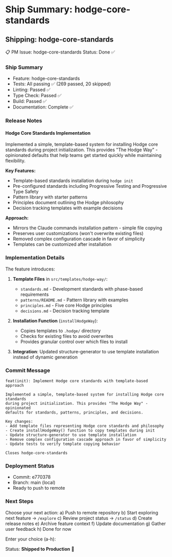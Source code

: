 # Ship Summary: hodge-core-standards

## Shipping: hodge-core-standards

📋 PM Issue: hodge-core-standards
   Status: Done ✅

### Ship Summary
- Feature: hodge-core-standards
- Tests: All passing ✅ (269 passed, 20 skipped)
- Linting: Passed ✅
- Type Check: Passed ✅
- Build: Passed ✅
- Documentation: Complete ✅

### Release Notes

#### Hodge Core Standards Implementation

Implemented a simple, template-based system for installing Hodge core standards during project initialization. This provides "The Hodge Way" - opinionated defaults that help teams get started quickly while maintaining flexibility.

**Key Features:**
- Template-based standards installation during `hodge init`
- Pre-configured standards including Progressive Testing and Progressive Type Safety
- Pattern library with starter patterns
- Principles document outlining the Hodge philosophy
- Decision tracking templates with example decisions

**Approach:**
- Mirrors the Claude commands installation pattern - simple file copying
- Preserves user customizations (won't overwrite existing files)
- Removed complex configuration cascade in favor of simplicity
- Templates can be customized after installation

### Implementation Details

The feature introduces:
1. **Template Files** in `src/templates/hodge-way/`:
   - `standards.md` - Development standards with phase-based requirements
   - `patterns/README.md` - Pattern library with examples
   - `principles.md` - Five core Hodge principles
   - `decisions.md` - Decision tracking template

2. **Installation Function** (`installHodgeWay`):
   - Copies templates to `.hodge/` directory
   - Checks for existing files to avoid overwrites
   - Provides granular control over which files to install

3. **Integration**: Updated structure-generator to use template installation instead of dynamic generation

### Commit Message
```
feat(init): Implement Hodge core standards with template-based approach

Implemented a simple, template-based system for installing Hodge core standards
during project initialization. This provides "The Hodge Way" - opinionated
defaults for standards, patterns, principles, and decisions.

Key changes:
- Add template files representing Hodge core standards and philosophy
- Create installHodgeWay() function to copy templates during init
- Update structure-generator to use template installation
- Remove complex configuration cascade approach in favor of simplicity
- Update tests to verify template copying behavior

Closes hodge-core-standards
```

### Deployment Status
- Commit: e770378
- Branch: main (local)
- Ready to push to remote

### Next Steps
Choose your next action:
a) Push to remote repository
b) Start exploring next feature → `/explore`
c) Review project status → `/status`
d) Create release notes
e) Archive feature context
f) Update documentation
g) Gather user feedback
h) Done for now

Enter your choice (a-h):

Status: **Shipped to Production** 🚀